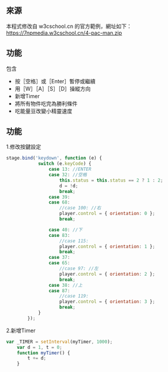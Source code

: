 ## 來源
本程式修改自 w3cschool.cn 的官方範例，網址如下：
https://7npmedia.w3cschool.cn/4-pac-man.zip
## 功能
包含
* 按［空格］或［Enter］暫停或繼續
* 用［W］［A］［S］［D］操縱方向
* 新增Timer
* 將所有物件吃完為勝利條件
* 吃能量豆改變小精靈速度
## 功能
1.修改按鍵設定
```js
stage.bind('keydown', function (e) {
			switch (e.keyCode) {
				case 13: //ENTER
				case 32: //空格
					this.status = this.status == 2 ? 1 : 2;
					d = !d;
					break;
				case 39:
				case 68:
					//case 100: //右
					player.control = { orientation: 0 };
					break;

				case 40: //下
				case 83:
					//case 115:
					player.control = { orientation: 1 };
					break;
				case 37:
				case 65:
					//case 97: //左
					player.control = { orientation: 2 };
					break;
				case 38: //上
				case 87:
					//case 119:
					player.control = { orientation: 3 };
					break;
			}
		});
```
2.新增Timer
```js
var _TIMER = setInterval(myTimer, 1000);
	var d = 1, t = 0;
	function myTimer() {
		t += d;
	}
```
